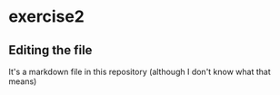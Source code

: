 # exercise2
## Editing the file
It's a markdown file in this repository (although I don't know what that means)
